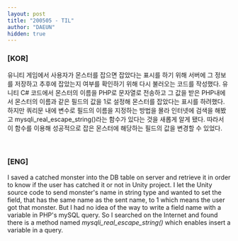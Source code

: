 ```yaml
---
layout: post
title: "200505 - TIL"
author: "DAEUN"
hidden: true
---
```


### [KOR]
유니티 게임에서 사용자가 몬스터를 잡으면 잡았다는 표시를 하기 위해 서버에 그 정보를 저장하고 추후에 잡았는지 여부를 확인하기 위해 다시 불러오는 코드를 작성했다. 유니티 C# 코드에서 몬스터의 이름을 PHP로 문자열로 전송하고 그 값을 받은 PHP내에서 몬스터의 이름과 같은 필드의 값을 1로 설정해 몬스터를 잡았다는 표시를 하려했다. 하지만 쿼리문 내에 변수로 필드의 이름을 지정하는 방법을 몰라 인터넷에 검색을 해봤고 mysqli_real_escape_string()라는 함수가 있다는 것을 새롭게 알게 됐다. 따라서 이 함수를 이용해 성공적으로 잡은 몬스터에 해당하는 필드의 값을 변경할 수 있었다.
<br><br><br>
### [ENG]
I saved a catched monster into the DB table on server and retrieve it in order to know if the user has catched it or not in Unity project. I let the Unity source code to send monster's name in string type and wanted to set the field, that has the same name as the sent name, to 1 which means the user got that monster. But I had no idea of the way to write a field name with a variable in PHP's mySQL query. So I searched on the Internet and found there is a method named _mysqli_real_escape_string()_ which enables insert a variable in a query.